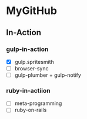 # MyGitHub

## In-Action

### gulp-in-action

- [x] gulp.spritesmith
- [ ] browser-sync
- [ ] gulp-plumber + gulp-notify

### ruby-in-actiion

- [ ] meta-programming
- [ ] ruby-on-rails